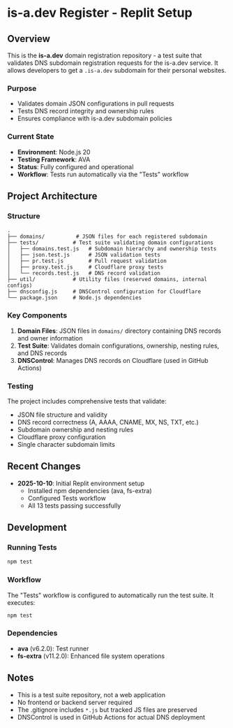 # is-a.dev Register - Replit Setup

## Overview
This is the **is-a.dev** domain registration repository - a test suite that validates DNS subdomain registration requests for the is-a.dev service. It allows developers to get a `.is-a.dev` subdomain for their personal websites.

### Purpose
- Validates domain JSON configurations in pull requests
- Tests DNS record integrity and ownership rules
- Ensures compliance with is-a.dev subdomain policies

### Current State
- **Environment**: Node.js 20
- **Testing Framework**: AVA
- **Status**: Fully configured and operational
- **Workflow**: Tests run automatically via the "Tests" workflow

## Project Architecture

### Structure
```
.
├── domains/          # JSON files for each registered subdomain
├── tests/           # Test suite validating domain configurations
│   ├── domains.test.js   # Subdomain hierarchy and ownership tests
│   ├── json.test.js      # JSON validation tests
│   ├── pr.test.js        # Pull request validation
│   ├── proxy.test.js     # Cloudflare proxy tests
│   └── records.test.js   # DNS record validation
├── util/            # Utility files (reserved domains, internal configs)
├── dnsconfig.js     # DNSControl configuration for Cloudflare
└── package.json     # Node.js dependencies
```

### Key Components
1. **Domain Files**: JSON files in `domains/` directory containing DNS records and owner information
2. **Test Suite**: Validates domain configurations, ownership, nesting rules, and DNS records
3. **DNSControl**: Manages DNS records on Cloudflare (used in GitHub Actions)

### Testing
The project includes comprehensive tests that validate:
- JSON file structure and validity
- DNS record correctness (A, AAAA, CNAME, MX, NS, TXT, etc.)
- Subdomain ownership and nesting rules
- Cloudflare proxy configuration
- Single character subdomain limits

## Recent Changes
- **2025-10-10**: Initial Replit environment setup
  - Installed npm dependencies (ava, fs-extra)
  - Configured Tests workflow
  - All 13 tests passing successfully

## Development

### Running Tests
```bash
npm test
```

### Workflow
The "Tests" workflow is configured to automatically run the test suite. It executes:
```bash
npm test
```

### Dependencies
- **ava** (v6.2.0): Test runner
- **fs-extra** (v11.2.0): Enhanced file system operations

## Notes
- This is a test suite repository, not a web application
- No frontend or backend server required
- The .gitignore includes `*.js` but tracked JS files are preserved
- DNSControl is used in GitHub Actions for actual DNS deployment
